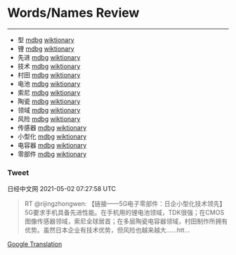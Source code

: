 
# Words/Names Review
___
- 型 [mdbg](https://www.mdbg.net/chinese/dictionary?page=worddict&wdrst=0&wdqb=型) [wiktionary](https://en.wiktionary.org/wiki/型)
- 锂 [mdbg](https://www.mdbg.net/chinese/dictionary?page=worddict&wdrst=0&wdqb=锂) [wiktionary](https://en.wiktionary.org/wiki/锂)
- 先进 [mdbg](https://www.mdbg.net/chinese/dictionary?page=worddict&wdrst=0&wdqb=先进) [wiktionary](https://en.wiktionary.org/wiki/先进)
- 技术 [mdbg](https://www.mdbg.net/chinese/dictionary?page=worddict&wdrst=0&wdqb=技术) [wiktionary](https://en.wiktionary.org/wiki/技术)
- 村田 [mdbg](https://www.mdbg.net/chinese/dictionary?page=worddict&wdrst=0&wdqb=村田) [wiktionary](https://en.wiktionary.org/wiki/村田)
- 电池 [mdbg](https://www.mdbg.net/chinese/dictionary?page=worddict&wdrst=0&wdqb=电池) [wiktionary](https://en.wiktionary.org/wiki/电池)
- 索尼 [mdbg](https://www.mdbg.net/chinese/dictionary?page=worddict&wdrst=0&wdqb=索尼) [wiktionary](https://en.wiktionary.org/wiki/索尼)
- 陶瓷 [mdbg](https://www.mdbg.net/chinese/dictionary?page=worddict&wdrst=0&wdqb=陶瓷) [wiktionary](https://en.wiktionary.org/wiki/陶瓷)
- 领域 [mdbg](https://www.mdbg.net/chinese/dictionary?page=worddict&wdrst=0&wdqb=领域) [wiktionary](https://en.wiktionary.org/wiki/领域)
- 风险 [mdbg](https://www.mdbg.net/chinese/dictionary?page=worddict&wdrst=0&wdqb=风险) [wiktionary](https://en.wiktionary.org/wiki/风险)
- 传感器 [mdbg](https://www.mdbg.net/chinese/dictionary?page=worddict&wdrst=0&wdqb=传感器) [wiktionary](https://en.wiktionary.org/wiki/传感器)
- 小型化 [mdbg](https://www.mdbg.net/chinese/dictionary?page=worddict&wdrst=0&wdqb=小型化) [wiktionary](https://en.wiktionary.org/wiki/小型化)
- 电容器 [mdbg](https://www.mdbg.net/chinese/dictionary?page=worddict&wdrst=0&wdqb=电容器) [wiktionary](https://en.wiktionary.org/wiki/电容器)
- 零部件 [mdbg](https://www.mdbg.net/chinese/dictionary?page=worddict&wdrst=0&wdqb=零部件) [wiktionary](https://en.wiktionary.org/wiki/零部件)
### Tweet
日经中文网 2021-05-02 07:27:58 UTC
> RT @rijingzhongwen: 【链接——5G电子零部件：日企小型化技术领先】5G要求手机具备先进性能。在手机用的锂电池领域，TDK很强；在CMOS图像传感器领域，索尼全球居首；在多层陶瓷电容器领域，村田制作所拥有优势。虽然日本企业有技术优势，但风险也越来越大……htt…

[Google Translation](https://translate.google.com/?hi=en&tab=TT&sl=zh-CN&tl=en&op=translate&text=RT+%40rijingzhongwen%3A+%E3%80%90%E9%93%BE%E6%8E%A5%E2%80%94%E2%80%945G%E7%94%B5%E5%AD%90%E9%9B%B6%E9%83%A8%E4%BB%B6%EF%BC%9A%E6%97%A5%E4%BC%81%E5%B0%8F%E5%9E%8B%E5%8C%96%E6%8A%80%E6%9C%AF%E9%A2%86%E5%85%88%E3%80%915G%E8%A6%81%E6%B1%82%E6%89%8B%E6%9C%BA%E5%85%B7%E5%A4%87%E5%85%88%E8%BF%9B%E6%80%A7%E8%83%BD%E3%80%82%E5%9C%A8%E6%89%8B%E6%9C%BA%E7%94%A8%E7%9A%84%E9%94%82%E7%94%B5%E6%B1%A0%E9%A2%86%E5%9F%9F%EF%BC%8CTDK%E5%BE%88%E5%BC%BA%EF%BC%9B%E5%9C%A8CMOS%E5%9B%BE%E5%83%8F%E4%BC%A0%E6%84%9F%E5%99%A8%E9%A2%86%E5%9F%9F%EF%BC%8C%E7%B4%A2%E5%B0%BC%E5%85%A8%E7%90%83%E5%B1%85%E9%A6%96%EF%BC%9B%E5%9C%A8%E5%A4%9A%E5%B1%82%E9%99%B6%E7%93%B7%E7%94%B5%E5%AE%B9%E5%99%A8%E9%A2%86%E5%9F%9F%EF%BC%8C%E6%9D%91%E7%94%B0%E5%88%B6%E4%BD%9C%E6%89%80%E6%8B%A5%E6%9C%89%E4%BC%98%E5%8A%BF%E3%80%82%E8%99%BD%E7%84%B6%E6%97%A5%E6%9C%AC%E4%BC%81%E4%B8%9A%E6%9C%89%E6%8A%80%E6%9C%AF%E4%BC%98%E5%8A%BF%EF%BC%8C%E4%BD%86%E9%A3%8E%E9%99%A9%E4%B9%9F%E8%B6%8A%E6%9D%A5%E8%B6%8A%E5%A4%A7%E2%80%A6%E2%80%A6htt%E2%80%A6)
